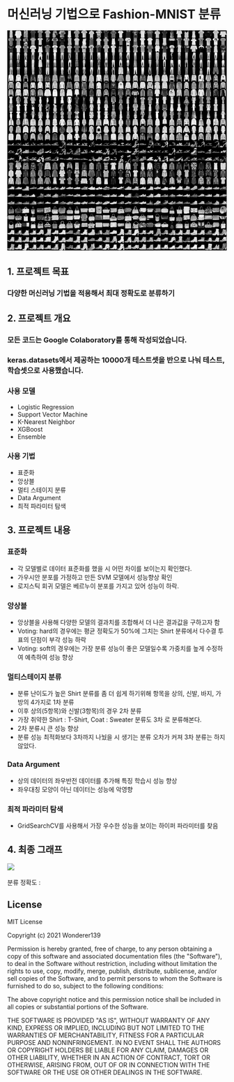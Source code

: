 # 머신러닝 기법으로 Fashion-MNIST 분류

![](img/fashion_MNIST_sample.png)



## 1. 프로젝트 목표

### 다양한 머신러닝 기법을 적용해서 최대  정확도로 분류하기



## 2. 프로젝트 개요

### 모든 코드는 Google Colaboratory를 통해 작성되었습니다.
### keras.datasets에서 제공하는 10000개 테스트셋을 반으로 나눠 테스트, 학습셋으로 사용했습니다.

### 사용 모델
- Logistic Regression
- Support Vector Machine
- K-Nearest Neighbor
- XGBoost
- Ensemble


### 사용 기법
- 표준화
- 앙상블
- 멀티 스테이지 분류
- Data Argument
- 최적 파라미터 탐색


## 3. 프로젝트 내용



### 표준화

- 각 모델별로 데이터 표준화를 했을 시 어떤 차이를 보이는지 확인했다.
- 가우시안 분포를 가정하고 만든 SVM 모델에서 성능향상 확인
- 로지스틱 회귀 모델은 베르누이 분포를 가지고 있어 성능이 하락.

### 앙상블

- 앙상블을 사용해 다양한 모델의 결과치를 조합해서 더 나은 결과값을 구하고자 함
- Voting: hard의 경우에는 평균 정확도가 50%에 그치는 Shirt 분류에서 다수결 투표의 단점이 부각 성능 하락
- Voting: soft의 경우에는 가장 분류 성능이 좋은 모델일수록 가중치를 높게 수정하여 예측하여 성능 향상

### 멀티스테이지 분류

- 분류 난이도가 높은 Shirt 분류를 좀 더 쉽게 하기위해 항목을 상의, 신발, 바지, 가방의  4가지로 1차 분류
- 이후 상의(5항목)와 신발(3항목)의 경우 2차 분류
- 가장 취약한 Shirt : T-Shirt, Coat : Sweater 분류도 3차 로 분류해본다.
- 2차 분류시 큰 성능 향상
- 분류 성능 최적화보다 3차까지 나눴을 시 생기는 분류 오차가 커져 3차 분류는 하지 않았다.

### Data Argument

- 상의 데이터의 좌우반전 데이터를 추가해 특징 학습시 성능 향상
- 좌우대칭 모양이 아닌 데이터는 성능에 악영향

### 최적 파라미터 탐색

- GridSearchCV를 사용해서 가장 우수한 성능을 보이는 하이퍼 파라미터를 찾음


## 4. 최종 그래프

![](img/최종_그래프.png)

분류 정확도 : 


## License

MIT License

Copyright (c) 2021 Wonderer139

Permission is hereby granted, free of charge, to any person obtaining a copy
of this software and associated documentation files (the "Software"), to deal
in the Software without restriction, including without limitation the rights
to use, copy, modify, merge, publish, distribute, sublicense, and/or sell
copies of the Software, and to permit persons to whom the Software is
furnished to do so, subject to the following conditions:

The above copyright notice and this permission notice shall be included in all
copies or substantial portions of the Software.

THE SOFTWARE IS PROVIDED "AS IS", WITHOUT WARRANTY OF ANY KIND, EXPRESS OR
IMPLIED, INCLUDING BUT NOT LIMITED TO THE WARRANTIES OF MERCHANTABILITY,
FITNESS FOR A PARTICULAR PURPOSE AND NONINFRINGEMENT. IN NO EVENT SHALL THE
AUTHORS OR COPYRIGHT HOLDERS BE LIABLE FOR ANY CLAIM, DAMAGES OR OTHER
LIABILITY, WHETHER IN AN ACTION OF CONTRACT, TORT OR OTHERWISE, ARISING FROM,
OUT OF OR IN CONNECTION WITH THE SOFTWARE OR THE USE OR OTHER DEALINGS IN THE
SOFTWARE.
